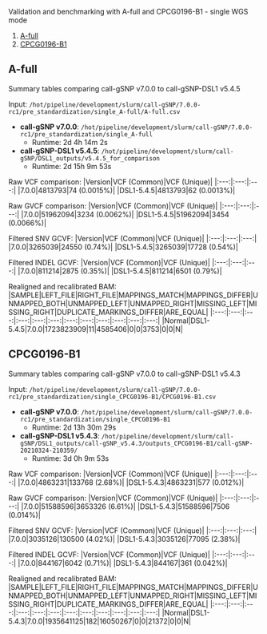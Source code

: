 Validation and benchmarking with A-full and CPCG0196-B1 - single WGS mode
1. [A-full](#a-full)
2. [CPCG0196-B1](#cpcg0196-b1)

## A-full

Summary tables comparing call-gSNP v7.0.0 to call-gSNP-DSL1 v5.4.5

Input: `/hot/pipeline/development/slurm/call-gSNP/7.0.0-rc1/pre_standardization/single_A-full/A-full.csv`

- **call-gSNP v7.0.0**: `/hot/pipeline/development/slurm/call-gSNP/7.0.0-rc1/pre_standardization/single_A-full`
    - Runtime: 2d 4h 14m 2s
- **call-gSNP-DSL1 v5.4.5**: `/hot/pipeline/development/slurm/call-gSNP/DSL1_outputs/v5.4.5_for_comparison`
    - Runtime: 2d 15h 9m 53s

Raw VCF comparison:
|Version|VCF (Common)|VCF (Unique)|
|:---:|:---:|:---:|
|7.0.0|4813793|74 (0.0015%)|
|DSL1-5.4.5|4813793|62 (0.0013%)|

Raw GVCF comparison:
|Version|VCF (Common)|VCF (Unique)|
|:---:|:---:|:---:|
|7.0.0|51962094|3234 (0.0062%)|
|DSL1-5.4.5|51962094|3454 (0.0066%)|

Filtered SNV GCVF:
|Version|VCF (Common)|VCF (Unique)|
|:---:|:---:|:---:|
|7.0.0|3265039|24550 (0.74%)|
|DSL1-5.4.5|3265039|17728 (0.54%)|

Filtered INDEL GCVF:
|Version|VCF (Common)|VCF (Unique)|
|:---:|:---:|:---:|
|7.0.0|811214|2875 (0.35%)|
|DSL1-5.4.5|811214|6501 (0.79%)|

Realigned and recalibrated BAM:
|SAMPLE|LEFT_FILE|RIGHT_FILE|MAPPINGS_MATCH|MAPPINGS_DIFFER|UNMAPPED_BOTH|UNMAPPED_LEFT|UNMAPPED_RIGHT|MISSING_LEFT|MISSING_RIGHT|DUPLICATE_MARKINGS_DIFFER|ARE_EQUAL|
|:---:|:---:|:---:|:---:|:---:|:---:|:---:|:---:|:---:|:---:|:---:|:---:|
|Normal|DSL1-5.4.5|7.0.0|1723823909|11|4585406|0|0|3753|0|0|N|

## CPCG0196-B1

Summary tables comparing call-gSNP v7.0.0 to call-gSNP-DSL1 v5.4.3

Input: `/hot/pipeline/development/slurm/call-gSNP/7.0.0-rc1/pre_standardization/single_CPCG0196-B1/CPCG0196-B1.csv`

- **call-gSNP v7.0.0**: `/hot/pipeline/development/slurm/call-gSNP/7.0.0-rc1/pre_standardization/single_CPCG0196-B1`
    - Runtime: 2d 13h 30m 29s
- **call-gSNP-DSL1 v5.4.3**: `/hot/pipeline/development/slurm/call-gSNP/DSL1_outputs/call-gSNP_v5.4.3/outputs_CPCG0196-B1/call-gSNP-20210324-210359/`
    - Runtime: 3d 0h 9m 53s

Raw VCF comparison:
|Version|VCF (Common)|VCF (Unique)|
|:---:|:---:|:---:|
|7.0.0|4863231|133768 (2.68%)|
|DSL1-5.4.3|4863231|577 (0.012%)|

Raw GVCF comparison:
|Version|VCF (Common)|VCF (Unique)|
|:---:|:---:|:---:|
|7.0.0|51588596|3653326 (6.61%)|
|DSL1-5.4.3|51588596|7506 (0.014%)|

Filtered SNV GCVF:
|Version|VCF (Common)|VCF (Unique)|
|:---:|:---:|:---:|
|7.0.0|3035126|130500 (4.02%)|
|DSL1-5.4.3|3035126|77095 (2.38%)|

Filtered INDEL GCVF:
|Version|VCF (Common)|VCF (Unique)|
|:---:|:---:|:---:|
|7.0.0|844167|6042 (0.71%)|
|DSL1-5.4.3|844167|361 (0.042%)|

Realigned and recalibrated BAM:
|SAMPLE|LEFT_FILE|RIGHT_FILE|MAPPINGS_MATCH|MAPPINGS_DIFFER|UNMAPPED_BOTH|UNMAPPED_LEFT|UNMAPPED_RIGHT|MISSING_LEFT|MISSING_RIGHT|DUPLICATE_MARKINGS_DIFFER|ARE_EQUAL|
|:---:|:---:|:---:|:---:|:---:|:---:|:---:|:---:|:---:|:---:|:---:|:---:|
|Normal|DSL1-5.4.3|7.0.0|1935641125|182|16050267|0|0|21372|0|0|N|